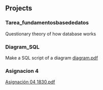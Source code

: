 ## Projects

### Tarea_fundamentosbasededatos
   Questionary theory of how database works

### Diagram_SQL
   Make a SQL script of a diagram
   [diagram.pdf](https://github.com/feijoes/Freelance-works/files/11012249/Diagrama.en.blanco.pdf)

### Asignacion 4
   [Asignación 04 1830.pdf](https://github.com/feijoes/Freelance-works/files/11617657/Asignacion.04.1830.pdf)
